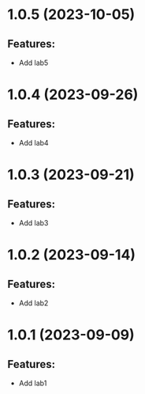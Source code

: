 # 1.0.5 (2023-10-05)
## Features: 
* Add lab5

# 1.0.4 (2023-09-26)
## Features: 
* Add lab4

# 1.0.3 (2023-09-21)
## Features: 
* Add lab3

# 1.0.2 (2023-09-14)
## Features: 
* Add lab2

# 1.0.1 (2023-09-09)
## Features: 
* Add lab1
